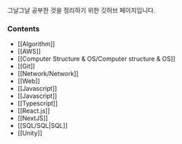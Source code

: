 
그날그날 공부한 것을 정리하기 위한 깃허브 페이지입니다.

### Contents
- [[Algorithm]]
- [[AWS]]
- [[Computer Structure & OS/Computer structure & OS]]
- [[Git]]
- [[Network/Network]]
- [[Web]]
- [[Javascript]]
- [[Javascript]]
- [[Typescript]]
- [[React.js]]
- [[NextJS]]
- [[SQL/SQL|SQL]]
- [[Unity]]
